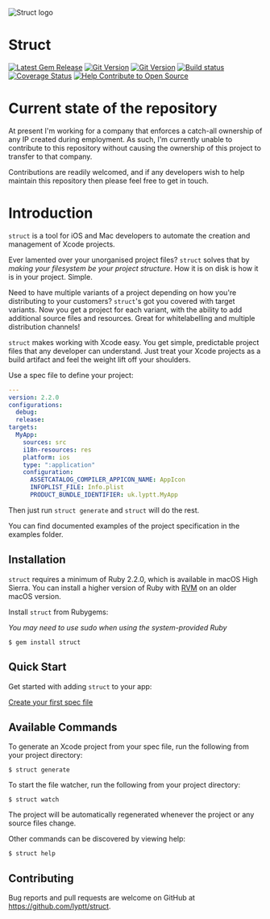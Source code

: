 ![Struct logo](https://s3.eu-central-1.amazonaws.com/struct.tools/images/StructLogo_Colour_Headline.png)

# Struct
[![Latest Gem Release](https://img.shields.io/gem/v/struct.svg)](https://rubygems.org/gems/struct) 
[![Git Version](https://img.shields.io/github/tag/lyptt/struct.svg)](https://github.com/lyptt/struct/releases/tag/3.2.0)
[![Git Version](https://img.shields.io/github/commits-since/lyptt/struct/3.2.0.svg)](https://github.com/lyptt/struct/commits/master)
[![Build status](https://api.travis-ci.org/lyptt/struct.svg?branch=master)](https://travis-ci.org/lyptt/struct)
[![Coverage Status](https://coveralls.io/repos/github/lyptt/struct/badge.svg)](https://coveralls.io/github/lyptt/struct)
[![Help Contribute to Open Source](https://www.codetriage.com/lyptt/struct/badges/users.svg)](https://www.codetriage.com/lyptt/struct)

# Current state of the repository

At present I'm working for a company that enforces a catch-all ownership of any IP created during employment. As such, I'm currently unable to contribute to this repository without causing the ownership of this project to transfer to that company.

Contributions are readily welcomed, and if any developers wish to help maintain this repository then please feel free to get in touch.

# Introduction

`struct` is a tool for iOS and Mac developers to automate the creation and management of Xcode projects.

Ever lamented over your unorganised project files? `struct` solves that by _making your filesystem be your project structure_. How it is on disk is how it is in your project. Simple.

Need to have multiple variants of a project depending on how you're distributing to your customers? `struct`'s got you covered with target variants. Now you get a project for each variant, with the ability to add additional source files and resources. Great for whitelabelling and multiple distribution channels!

`struct` makes working with Xcode easy. You get simple, predictable project files that any developer can understand. Just treat your Xcode projects as a build artifact and feel the weight lift off your shoulders.

Use a spec file to define your project:

```yaml
---
version: 2.2.0
configurations:
  debug:
  release:
targets:
  MyApp:
    sources: src
    i18n-resources: res
    platform: ios
    type: ":application"
    configuration:
      ASSETCATALOG_COMPILER_APPICON_NAME: AppIcon
      INFOPLIST_FILE: Info.plist
      PRODUCT_BUNDLE_IDENTIFIER: uk.lyptt.MyApp
```

Then just run `struct generate` and `struct` will do the rest.

You can find documented examples of the project specification in the examples folder.

## Installation

`struct` requires a minimum of Ruby 2.2.0, which is available in macOS High Sierra.
You can install a higher version of Ruby with [RVM](https://rvm.io/) on an older macOS version.

Install `struct` from Rubygems:

_You may need to use sudo when using the system-provided Ruby_

    $ gem install struct

## Quick Start

Get started with adding `struct` to your app:

[Create your first spec file](https://github.com/lyptt/struct/wiki/Quick-Start)

## Available Commands

To generate an Xcode project from your spec file, run the following from your project directory:

    $ struct generate

To start the file watcher, run the following from your project directory:

    $ struct watch
    
The project will be automatically regenerated whenever the project or any source files change.

Other commands can be discovered by viewing help:

    $ struct help

## Contributing

Bug reports and pull requests are welcome on GitHub at https://github.com/lyptt/struct.
